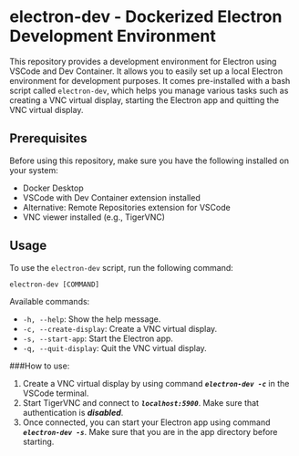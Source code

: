 # electron-dev - Dockerized Electron Development Environment

This repository provides a development environment for Electron using VSCode and Dev Container. It allows you to easily set up a local Electron environment for development purposes. It comes pre-installed with a bash script called `electron-dev`, which helps you manage various tasks such as creating a VNC virtual display, starting the Electron app and quitting the VNC virtual display.

## Prerequisites

Before using this repository, make sure you have the following installed on your system:

- Docker Desktop
- VSCode with Dev Container extension installed
- Alternative: Remote Repositories extension for VSCode
- VNC viewer installed (e.g., TigerVNC)

## Usage

To use the `electron-dev` script, run the following command:

```
electron-dev [COMMAND]
```

Available commands:

- `-h, --help`: Show the help message.
- `-c, --create-display`: Create a VNC virtual display.
- `-s, --start-app`: Start the Electron app.
- `-q, --quit-display`: Quit the VNC virtual display.

###How to use:

1. Create a VNC virtual display by using command ***`electron-dev -c`*** in the VSCode terminal.
2. Start TigerVNC and connect to ***`localhost:5900`***. Make sure that authentication is ***disabled***.
3. Once connected, you can start your Electron app using command ***`electron-dev -s`***. Make sure that you are in the app directory before starting.